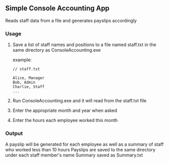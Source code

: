 ## Simple Console Accounting App 

Reads staff data from a file and generates payslips accordingly

### Usage

1. Save a list of staff names and positions to a file named staff.txt in the same directory as ConsoleAccounting.exe

   example:
   ```
   // staff.txt

   Alice, Manager
   Bob, Admin
   Charlie, Staff
   ...
   ```

2. Run ConsoleAccounting.exe and it will read from the staff.txt file

3. Enter the appropriate month and year when asked

4. Enter the hours each employee worked this month

### Output

A payslip will be generated for each employee as well as a summary of staff who worked less than 10 hours
Payslips are saved to the same directory under each staff member's name
Summary saved as Summary.txt